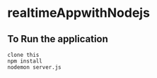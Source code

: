 # realtimeAppwithNodejs

## To Run the application
    clone this
    npm install
    nodemon server.js
